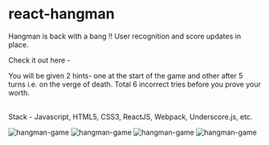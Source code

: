 # react-hangman
Hangman is back with a bang !! User recognition and score updates in place.<br/>

Check it out here - 

You will be given 2 hints- one at the start of the game and other after 5 turns i.e. on the verge of death. Total 6 incorrect tries before you prove your worth.<br/><br/>

Stack - Javascript, HTML5, CSS3,  ReactJS, Webpack, Underscore.js, etc.<br/>


![hangman-game](./screens/Hangman-1.JPG?raw=true "Hangman_Game-Login")
![hangman-game](./screens/Hangman-2.JPG?raw=true "Hangman_Game-Game")
![hangman-game](./screens/Hangman-3.JPG?raw=true "Hangman_Game-Won")
![hangman-game](./screens/Hangman-4.JPG?raw=true "Hangman_Game-Lost")
